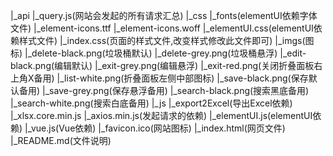 |_api
    |_query.js(网站会发起的所有请求汇总)
|_css
    |_fonts(elementUI依赖字体文件)
        |_element-icons.ttf
        |_element-icons.woff
    |_elementUI.css(elementUI依赖样式文件)
    |_index.css(页面的样式文件,改变样式修改此文件即可)
|_imgs(图标)
    |_delete-black.png(垃圾桶默认)
    |_delete-grey.png(垃圾桶悬浮)
    |_edit-black.png(编辑默认)
    |_exit-grey.png(编辑悬浮)
    |_exit-red.png(关闭折叠面板右上角X备用)
    |_list-white.png(折叠面板左侧中部图标)
    |_save-black.png(保存默认备用)
    |_save-grey.png(保存悬浮备用)
    |_search-black.png(搜索黑底备用)
    |_search-white.png(搜索白底备用)
|_js
    |_export2Excel(导出Excel依赖)
        |_xlsx.core.min.js
    |_axios.min.js(发起请求的依赖)
    |_elementUI.js(elementUI依赖)
    |_vue.js(Vue依赖)
|_favicon.ico(网站图标)
|_index.html(网页文件)
|_README.md(文件说明)